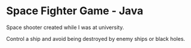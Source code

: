 # Space Fighter Game - Java
Space shooter created while I was at university.

Control a ship and avoid being destroyed by enemy ships or black holes.
